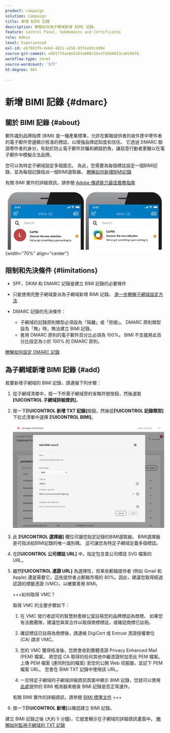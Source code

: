 ```yaml
---
product: campaign
solution: Campaign
title: 新增 BIMI 記錄
description: 瞭解如何為子網域新增 BIMI 記錄。
feature: Control Panel, Subdomains and Certificates
role: Admin
level: Experienced
exl-id: eb7863fb-6e6d-4821-a156-03fee03cdd0e
source-git-commit: e601f74ae9e53d3a008c55e1fd568013ca0196f8
workflow-type: tm+mt
source-wordcount: '577'
ht-degree: 86%

---
```


# 新增 BIMI 記錄 {#dmarc}

## 關於 BIMI 記錄 {#about}

郵件識別品牌指標 (BIMI) 是一種產業標準，允許在郵箱提供者的收件匣中寄件者的電子郵件旁邊顯示核准的標誌，以增強品牌認知度和信任。 它透過 DMARC 驗證寄件者的身分，有助於防止電子郵件詐騙和網路釣魚，讓惡意行動者更難以在電子郵件中模擬合法品牌。

您可以為特定子網域設定多個圖志。 為此，您需要為每個標誌設定一個BIMI記錄，並為每個記錄指派一個BIMI選取器。 [瞭解如何新增BIMI記錄](#add)

有關 BIMI 實作的詳細資訊，請參閱 [Adobe 傳遞能力最佳實務指南](https://experienceleague.adobe.com/docs/deliverability-learn/deliverability-best-practice-guide/additional-resources/technotes/implement-bimi.html?lang=zh-Hant)

![](assets/bimi-example.png){width="70%" align="center"}

## 限制和先決條件 {#limitations}

* SPF、DKIM 和 DMARC 記錄是建立 BIMI 記錄的必要條件
* 只能使用完整子網域委派為子網域新增 BIMI 記錄。 [進一步瞭解子網域設定方法](subdomains-branding.md#subdomain-delegation-methods)
* DMARC 記錄的先決條件：

   * 子網域的記錄原則類型必須設為「隔離」或「拒絕」。 DMARC 原則類型設為「無」時，無法建立 BIMI 記錄。
   * 套用 DMARC 原則的電子郵件百分比必須為 100%。 BIMI 不支援將此百分比設定為小於 100% 的 DMARC 原則。

[瞭解如何設定 DMARC 記錄](dmarc.md)

## 為子網域新增 BIMI 記錄 {#add}

若要新增子網域的 BIMI 記錄，請遵循下列步驟：

1. 從子網域清單中，按一下所需子網域旁的省略符號按鈕，然後選取&#x200B;**[!UICONTROL 子網域詳細資訊]**。

1. 按一下&#x200B;**[!UICONTROL 新增 TXT 記錄]**&#x200B;按鈕，然後從&#x200B;**[!UICONTROL 記錄類型]**&#x200B;下拉式清單中選擇 **[!UICONTROL BIMI]**。

   ![](assets/bimi-add.png)

1. 此 **[!UICONTROL 選擇器]** 欄位可讓您指定記錄的BIMI選取器。 BIMI選擇器是可指派給BIMI記錄的唯一識別碼。 這可讓您為特定子網域定義多個標誌。

1. 在&#x200B;**[!UICONTROL 公司標誌 URL]** 中，指定包含貴公司標誌 SVG 檔案的 URL。

1. 雖然&#x200B;**[!UICONTROL 憑證 URL]** 為選擇性，但某些郵箱提供者 (例如 Gmail 和 Apple) 還是需要它，這些提供者占郵箱市場的 80%。因此，建議您取得經過認證的標籤憑證 (VMC)，以確實善用 BIMI。

   +++如何取得 VMC？

   取得 VMC 的主要步驟如下：

   1. 在 VMC 發行者認可的智慧財產辦公室註冊您的品牌標誌為商標。 如果您有法務團隊，建議您與其合作以取得商標標誌，或確認商標已註冊。 

   1. 確認標誌已註冊為商標後，請連絡 DigiCert 或 Entrust 憑證授權單位 (CA) 請求 VMC。

   1. 您的 VMC 獲得核准後，您將會收到實體憑證 Privacy Enhanced Mail (PEM) 檔案。 將您從 CA 取得的任何其他中繼憑證附加至此 PEM 檔案。 上傳 PEM 檔案 (連同附加的檔案) 至您的公開 Web 伺服器，並記下 PEM 檔案 URL。 您會在 BIMI TXT 記錄中使用該 URL。

   1. 一旦特定子網域的子網域詳細資訊頁面中顯示 BIMI 記錄，您就可以使用[此處](https://bimigroup.org/bimi-generator/)提供的 BIMI 檢測器來檢查 BIMI 記錄是否正常運作。

   有關 BIMI 實作的詳細資訊，請參閱 [BIMI 標準文件](https://bimigroup.org/implementation-guide/)
+++

1. 按一下&#x200B;**[!UICONTROL 新增]**&#x200B;以確認建立 BIMI 記錄。

建立 BIMI 記錄之後 (大約 5 分鐘)，它就會顯示在子網域的詳細資訊畫面中。 [瞭解如何監視子網域的 TXT 記錄](gs-txt-records.md#monitor)
